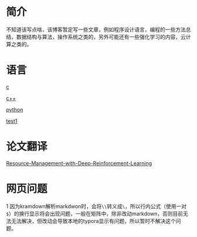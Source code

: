 # 简介

不知道该写点啥，该博客暂定写一些文章，例如程序设计语言，编程的一些方法总结，数据结构与算法，操作系统之类的，另外可能还有一些强化学习的内容，云计算之类的。



# 语言

[c](files/c-language.md)

[c++]()

[python](files/python.md)



[test1](test/latex-formula.md)



# 论文翻译

[Resource-Management-with-Deep-Reinforcement-Learning](files/Resource-Management-with-Deep-Reinforcement-Learning.md)



# 网页问题

1 因为kramdown解析markdwon时，会将`\\`转义成`\`，所以行内公式（使用一对`$`）的换行显示将会出现问题，一般在矩阵中，除非改动markdown，否则目前无法无法解决，但改动会导致本地的typora显示有问题，所以暂时不解决这个问题。